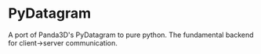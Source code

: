# PyDatagram
A port of Panda3D's PyDatagram to pure python. The fundamental backend for client->server communication.

